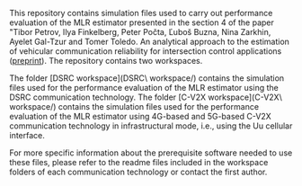 This repository contains simulation files used to carry out performance evaluation of the MLR estimator presented in the section 4 of the paper "Tibor Petrov, Ilya Finkelberg, Peter Počta, Ľuboš Buzna, Nina Zarkhin, Ayelet Gal-Tzur and Tomer Toledo. An analytical approach to the estimation of vehicular communication reliability for intersection control applications ([preprint](https://papers.ssrn.com/sol3/papers.cfm?abstract_id=4438029)). 
The repository contains two workspaces. 

The folder [DSRC workspace](DSRC\ workspace/) contains the simulation files used for the performance evaluation of the MLR estimator using the DSRC communication technology. The folder [C-V2X workspace](C-V2X\ workspace/) contains the simulation files used for the performance evaluation of the MLR estimator using 4G-based and 5G-based C-V2X communication technology in infrastructural mode, i.e., using the Uu cellular interface. 

For more specific information about the prerequisite software needed to use these files, please refer to the readme files included in the workspace folders of each communication technology or contact the first author. 
